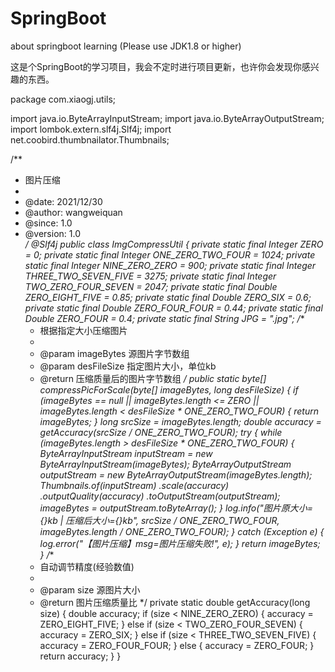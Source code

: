 # SpringBoot
about springboot learning (Please use JDK1.8 or higher)

这是个SpringBoot的学习项目，我会不定时进行项目更新，也许你会发现你感兴趣的东西。



package com.xiaogj.utils;

import java.io.ByteArrayInputStream;
import java.io.ByteArrayOutputStream;
import lombok.extern.slf4j.Slf4j;
import net.coobird.thumbnailator.Thumbnails;

/**
 * 图片压缩
 *
 * @date: 2021/12/30 <br>
 * @author: wangweiquan <br>
 * @since: 1.0 <br>
 * @version: 1.0 <br>
 */
@Slf4j
public class ImgCompressUtil {
    private static final Integer ZERO = 0;
    private static final Integer ONE_ZERO_TWO_FOUR = 1024;
    private static final Integer NINE_ZERO_ZERO = 900;
    private static final Integer THREE_TWO_SEVEN_FIVE = 3275;
    private static final Integer TWO_ZERO_FOUR_SEVEN = 2047;
    private static final Double ZERO_EIGHT_FIVE = 0.85;
    private static final Double ZERO_SIX = 0.6;
    private static final Double ZERO_FOUR_FOUR = 0.44;
    private static final Double ZERO_FOUR = 0.4;
    private static final String JPG = ".jpg";
    /**
     * 根据指定大小压缩图片
     *
     * @param imageBytes  源图片字节数组
     * @param desFileSize 指定图片大小，单位kb
     * @return 压缩质量后的图片字节数组
     */
    public static byte[] compressPicForScale(byte[] imageBytes, long desFileSize) {
        if (imageBytes == null || imageBytes.length <= ZERO || imageBytes.length < desFileSize * ONE_ZERO_TWO_FOUR) {
            return imageBytes;
        }
        long srcSize = imageBytes.length;
        double accuracy = getAccuracy(srcSize / ONE_ZERO_TWO_FOUR);
        try {
            while (imageBytes.length > desFileSize * ONE_ZERO_TWO_FOUR) {
                ByteArrayInputStream inputStream = new ByteArrayInputStream(imageBytes);
                ByteArrayOutputStream outputStream = new ByteArrayOutputStream(imageBytes.length);
                Thumbnails.of(inputStream)
                    .scale(accuracy)
                    .outputQuality(accuracy)
                    .toOutputStream(outputStream);
                imageBytes = outputStream.toByteArray();
            }
            log.info("图片原大小={}kb | 压缩后大小={}kb",
                srcSize / ONE_ZERO_TWO_FOUR, imageBytes.length / ONE_ZERO_TWO_FOUR);
        } catch (Exception e) {
            log.error("【图片压缩】msg=图片压缩失败!", e);
        }
        return imageBytes;
    }
    /**
     * 自动调节精度(经验数值)
     *
     * @param size 源图片大小
     * @return 图片压缩质量比
     */
    private static double getAccuracy(long size) {
        double accuracy;
        if (size < NINE_ZERO_ZERO) {
            accuracy = ZERO_EIGHT_FIVE;
        } else if (size < TWO_ZERO_FOUR_SEVEN) {
            accuracy = ZERO_SIX;
        } else if (size < THREE_TWO_SEVEN_FIVE) {
            accuracy = ZERO_FOUR_FOUR;
        } else {
            accuracy = ZERO_FOUR;
        }
        return accuracy;
    }
}
